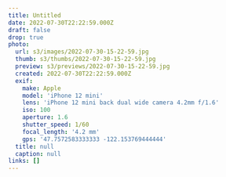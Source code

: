 ```yaml
---
title: Untitled
date: 2022-07-30T22:22:59.000Z
draft: false
drop: true
photo:
  url: s3/images/2022-07-30-15-22-59.jpg
  thumb: s3/thumbs/2022-07-30-15-22-59.jpg
  preview: s3/previews/2022-07-30-15-22-59.jpg
  created: 2022-07-30T22:22:59.000Z
  exif:
    make: Apple
    model: 'iPhone 12 mini'
    lens: 'iPhone 12 mini back dual wide camera 4.2mm f/1.6'
    iso: 100
    aperture: 1.6
    shutter_speed: 1/60
    focal_length: '4.2 mm'
    gps: '47.7572583333333 -122.153769444444'
  title: null
  caption: null
links: []
---
```

